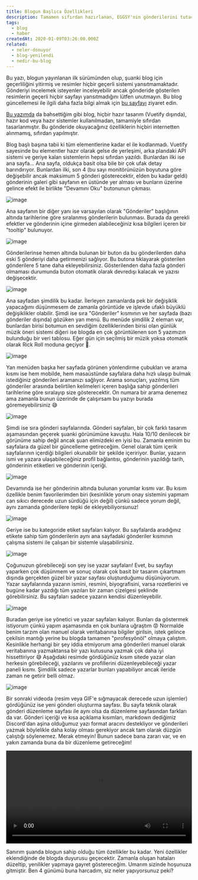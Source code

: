 ```yaml
---
title: Blogun Başlıca Özellikleri
description: Tamamen sıfırdan hazırlanan, EGGSY'nin gönderilerini tutacağı ve paylaşımlar yapacağı yep yeni blogunun öne çıkan ilginç özellikleri ve blogun genel tanıtımı için bu gönderiyi okuyabilirsiniz.
tags:
  - blog
  - haber
createdAt: 2020-01-09T03:26:00.000Z
related:
  - neler-donuyor
  - blog-yenilendi
  - nedir-bu-blog
---
```


<Notification type="warning">Bu yazı, blogun yayınlanan ilk sürümünden olup, şuanki blog için geçerliliğini yitirmiş ve resimler hiçbir geçerli sistemi yansıtmamaktadır. Gönderiyi incelemek isteyenler inceleyebilir ancak gönderide gösterilen resimlerin geçerli hiçbir sayfayı yansıtmadığını lütfen unutmayın. Bu blog güncellemesi ile ilgili daha fazla bilgi almak için [bu sayfayı](/blog/gonderi/blog-yenilendi) ziyaret edin.</Notification>

[Bu yazımda](/blog/gonderi/nedir-bu-blog) da bahsettiğim gibi blog, hiçbir hazır tasarım (Vuetify dışında), hazır kod veya hazır sistemler kullanılmadan, tamamiyle sıfırdan tasarlanmıştır. Bu gönderide okuyacağınız özelliklerin hiçbiri internetten alınmamış, sıfırdan yapılmıştır.

Blog başlı başına tabii ki tüm elementlerine kadar el ile kodlanmadı. Vuetify sayesinde bu elementler hazır olarak gelse de yerleşimi, arka plandaki API sistemi ve geriye kalan sistemlerin hepsi sıfırdan yazıldı. Bunlardan ilki ise ana sayfa... Ana sayfa, oldukça basit olsa bile bir çok ufak detay barındırıyor. Bunlardan ilki, son 4 (bu sayı monitörünüzün boyutuna göre değişebilir ancak maksimum 5 gönderi gösterecektir, elden bu kadar geldi) gönderinin galeri gibi sayfanın en üstünde yer alması ve bunların üzerine gelince efekt ile birlikte "Devamını Oku" butonunun çıkması.

<p class="text-center">
  <img src="https://the-person-under-this-message.is-inside.me/jkWJwCMY.gif" alt="image" />
</p>

Ana sayfanın bir diğer yanı ise varsayılan olarak "Gönderiler" başlığının altında tarihlerine göre sıralanmış gönderilerin bulunması. Burada da gerekli efektler ve gönderinin içine girmeden alabileceğiniz kısa bilgileri içeren bir "tooltip" bulunuyor.

<p class="text-center">
  <img src="https://the-person-under-this-message.is-inside.me/seyqPg22.gif" alt="image" />
</p>

Gönderilerinse hemen altında bulunan bir buton da bu gönderilerden daha eski 5 gönderiyi daha getirmenizi sağlıyor. Bu butona tıklayarak gösterilen gönderilere 5 tane daha ekleyebilirsiniz. Gösterilenden daha fazla gönderi olmaması durumunda buton otomatik olarak devredışı kalacak ve yazısı değişecektir.

<p class="text-center">
  <img src="https://the-person-under-this-message.is-inside.me/c8I9VuQi.gif" alt="image" />
</p>

Ana sayfadan şimdilik bu kadar. İlerleyen zamanlarda pek bir değişiklik yapacağımı düşünmesem de zamanla görüntüde ve işlevde ufaklı büyüklü değişiklikler olabilir. Şimdi ise sıra "Gönderiler" kısmının ve her sayfada (bazı gönderiler dışında) gözüken yan menü. Bu menüde şimdilik 2 eleman var, bunlardan birisi botumun en sevdiğim özelliklerinden birisi olan günlük müzik öneri sistemi diğeri ise blogda en çok görüntülenen son 5 yazımızın bulunduğu bir veri tablosu. Eğer gün için seçilmiş bir müzik yoksa otomatik olarak Rick Roll moduna geçiyor 🕺.

<p class="text-center">
  <img src="https://the-person-under-this-message.is-inside.me/saAFY5FM.png" alt="image" />
</p>

Yan menüden başka her sayfada görünen yönlendirme çubukları ve arama kısmı ise hem mobilde, hem masaüstünde sayfalara daha hızlı ulaşıp bulmak istediğiniz gönderileri aramanızı sağlıyor. Arama sonuçları, yazılmış tüm gönderiler arasında belirtilen kelimeleri içeren başlığa sahip gönderileri tarihlerine göre sıralayıp size gösterecektir. On numara bir arama denemez ama zamanla bunun üzerinde de çalışırsam bu yazıyı burada göremeyebilirsiniz 😅

<p class="text-center">
  <img src="https://the-person-under-this-message.is-inside.me/44GrkwLo.gif" alt="image" />
</p>

Şimdi ise sıra gönderi sayfalarında. Gönderi sayfaları, bir çok farklı tasarım aşamasından geçerek şuanki görünümüne kavuştu. Hala 10/10 denilecek bir görünüme sahip değil ancak şuan elimizdeki en iyisi bu. Zamanla eminim bu sayfalara da güzel bir güncelleme getireceğim. Genel olarak tüm içerik sayfalarının içerdiği bilgileri okunabilir bir şekilde içeririyor. Bunlar, yazarın ismi ve yazara ulaşabileceğiniz profil bağlantısı, gönderinin yazıldığı tarih, gönderinin etiketleri ve gönderinin içeriği.

<p class="text-center">
  <img src="https://the-person-under-this-message.is-inside.me/yxjXBHHy.png" alt="image" />
</p>

Devamında ise her gönderinin altında bulunan yorumlar kısmı var. Bu kısım özellikle benim favorilerimden biri (kesinlikle yorum onay sistemini yapmam can sıkıcı derecede uzun sürdüğü için değil) çünkü sadece yorum değil, aynı zamanda gönderilere tepki de ekleyebiliyorsunuz!

<p class="text-center">
  <img src="https://the-person-under-this-message.is-inside.me/4qWWtlxA.gif" alt="image" />
</p>

Geriye ise bu kategoride etiket sayfaları kalıyor. Bu sayfalarda aradığınız etikete sahip tüm gönderilerin aynı ana sayfadaki gönderiler kısmının çalışma sistemi ile çalışan bir sistemle ulaşabilirsiniz.

<p class="text-center">
  <img src="https://the-person-under-this-message.is-inside.me/POGiJhVp.png" alt="image" />
</p>

Çoğunuzun görebileceği son şey ise yazar sayfaları! Evet, bu sayfayı yaparken çok düşünmem ve sonuç olarak çok basit bir tasarım çıkartmam dışında gerçekten güzel bir yazar sayfası oluşturduğumu düşünüyorum. Yazar sayfalarında yazarın ismini, resmini, biyografisini, varsa rozetlerini ve bugüne kadar yazdığı tüm yazıları bir zaman çizelgesi şeklinde görebilirsiniz. Bu sayfaları sadece yazarın kendisi düzenleyebilir.

<p class="text-center">
  <img src="https://the-person-under-this-message.is-inside.me/ePridvSj.gif" alt="image" />
</p>

Buradan geriye ise yönetici ve yazar sayfaları kalıyor. Bunları da göstermek istiyorum çünkü yapım aşamasında en çok bunlara uğraştım 😡 Normalde benim tarzım olan manuel olarak veritabanına bilgiler girilsin, istek gelince çekilsin mantığı yerine bu blogda tamamen "pırofesyönöl" olmaya çalıştım. Kesinlikle herhangi bir şey iddia etmiyorum ama gönderileri manuel olarak veritabanına yazmaktansa bir yazı kutusuna yazmak çok daha iyi hissettiriyor 😅 Aşağıdaki resimde gördüğünüz kısım sitede yazar olan herkesin görebileceği, yazılarını ve profillerini düzenleyebileceği yazar paneli kısmı. Şimdilik sadece yazarlar bunları yapabiliyor ancak ileride zaman ne getirir belli olmaz.

<p class="text-center">
  <img src="https://the-person-under-this-message.is-inside.me/QJwptGbo.png" alt="image" />
</p>

Bir sonraki videoda (resim veya GIF'e sığmayacak derecede uzun işlemler) gördüğünüz ise yeni gönderi oluşturma sayfası. Bu sayfa teknik olarak gönderi düzenleme sayfası ile aynı olsa da düzenleme sayfasından farkları da var. Gönderi içeriği ve kısa açıklama kısımları, markdown dediğimiz Discord'dan aşina olduğumuz yazı format aracını destekliyor ve gönderileri yazmak böylelikle daha kolay olması gerekiyor ancak tam olarak düzgün çalıştığı söylenemez. Merak etmeyin! Bunun sadece bana zararı var, ve en yakın zamanda buna da bir düzenleme getireceğim!

<p class="text-center">
  <video class="ql-video" controls="" src="https://the-person-under-this-message.is-inside.me/wmYGNW2t.mp4" width="100%"></video>
</p>

Sanırım şuanda blogun sahip olduğu tüm özellikler bu kadar. Yeni özellikler eklendiğinde de blogda duyurusu geçecektir. Zamanla oluşan hataları düzeltip, yenilikler yapmaya gayret göstereceğim. Umarım sizinde hoşunuza gitmiştir. Ben 4 günümü buna harcadım, siz neler yapıyorsunuz peki?
